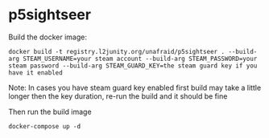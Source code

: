 # p5sightseer

Build the docker image:
```
docker build -t registry.l2junity.org/unafraid/p5sightseer . --build-arg STEAM_USERNAME=your steam account --build-arg STEAM_PASSWORD=your steam password --build-arg STEAM_GUARD_KEY=the steam guard key if you have it enabled
```

Note:
In cases you have steam guard key enabled first build may take a little longer then the key duration, re-run the build and it should be fine

Then run the build image
```
docker-compose up -d
```
